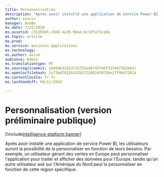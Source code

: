 ```yaml
---
title: Personnalisation
description: "Après avoir installé une application de service Power BI, les utilisateurs auront la possibilité de personnaliser celle-ci en fonction de leurs besoins."
author: ezaviv
manager: AnnBe
ms.date: 7/22/2018
ms.assetid: c31359d5-c6b0-4a39-9dae-6c1dfaf3ce6b
ms.topic: article
ms.prod: 
ms.service: business-applications
ms.technology: 
ms.author: avive
audience: Admin
ms.translationtype: HT
ms.sourcegitcommit: 2ddd4b42d13f15731ed8fd2f46f3376477b2eb3c
ms.openlocfilehash: 2a71bd79224142b3722603420726e17f96df2824
ms.contentlocale: fr-fr
ms.lasthandoff: 09/11/2018

---
```

# <a name="personalization-public-preview"></a>Personnalisation (version préliminaire publique)

[!include[intelligence-platform banner](../../includes/intelligence-platform.md)]

Après avoir installé une application de service Power BI, les utilisateurs auront la possibilité de la personnaliser en fonction de leurs besoins. Par exemple, un utilisateur gérant des ventes en Europe peut personnaliser l'application pour traiter et afficher des données pour l'Europe, tandis qu'un autre utilisateur axé sur l'Amérique du Nord peut la personnaliser en fonction de cette région spécifique.

